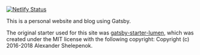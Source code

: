 [![Netlify Status](https://api.netlify.com/api/v1/badges/1c489979-324b-4c89-a4e4-b5dbb59f09c3/deploy-status)](https://app.netlify.com/sites/clever-noether-ed40e0/deploys)

This is a personal website and blog using Gatsby.

The original starter used for this site was [gatsby-starter-lumen](https://github.com/alxshelepenok/gatsby-starter-lumen), which was created under the MIT license with the following copyright: Copyright (c) 2016-2018 Alexander Shelepenok.

